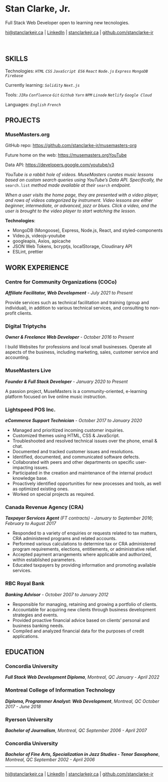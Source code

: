 # **Stan Clarke, Jr.**
Full Stack Web Developer open to learning new tecnologies.

<hi@stanclarkejr.ca> |  [LinkedIn](https://linkedin.com/in/stan-clarke-jr) | [stanclarkejr.ca](https://stanclarkejr.ca) | [github.com/stanclarke-jr](https://github.com/stanclarke-jr)
<br>
<br>
<br>
## SKILLS

Technologies: *`HTML` `CSS` `JavaScript ES6` `React` `Node.js` `Express` `MongoDB` `Firebase`*

Currently learning: *`Solidity` `Next.js`*

Tools: *`JIRa` `Confluence` `Git` `Github` `Yarn` `NPM` `Linode` `Netlify` `Google Cloud`*

Languages: *`English` `French`*

## PROJECTS 

### MuseMasters.org

GitHub repo: https://github.com/stanclarke-jr/musemasters-org

Future home on the web: https://musemasters.orgYouTube 

Data API: https://developers.google.com/youtube/v3 

*YouTube is a rabbit hole of videos. MuseMasters curates music lessons based on custom search queries using YouTube’s Data API. Specifically, the* `search.list` *method made available at their* `search` *endpoint.*

*When a user visits the home page, they are presented with a video player, and rows of videos categorized by instrument. Video lessons are either beginner, intermediate, or advanced, jazz or blues. Click a video, and the user is brought to the video player to start watching the lesson.*

**Technologies**: 

- MongoDB (Mongoose), Express, Node.js, React, and styled-components
- Video.js, videojs-youtube
- googleapis, Axios, apicache
- JSON Web Tokens, bcryptjs, localStorage, Cloudinary API
- ESLint, prettier

## WORK EXPERIENCE

### Centre for Community Organizations (COCo)

***Affiliate Facilitator, Web Development*** - _July 2021 to Present_

Provide services such as technical facilitation and training (group and individual), in addition to various technical services, and consulting to non-profit clients.

### Digital Triptychs
***Owner & Freelance Web Developer*** - _October 2016 to Present_

I build Websites for professions and local small businesses. Operate all aspects of the business, including marketing, sales, customer service and accounting.

### MuseMasters Live
***Founder & Full Stack Developer*** - _January 2020 to Present_

A passion project, MuseMasters is a community-oriented, e-learning platform focused on live online music instruction.

### Lightspeed POS Inc.
***eCommerce Support Technician*** - _October 2017 to January 2020_

- Managed and prioritized incoming customer inquiries.
- Customized themes using HTML, CSS & JavaScript.
- Troubleshooted and resolved technical issues over the phone, email & chat. 
- Documented and tracked customer issues and resolutions.
- Identified, documented, and communicated software defects.
- Collaborated with peers and other departments on specific user-impacting issues.
- Participated in the creation and maintenance of the internal product knowledge base.
- Proactively identified opportunities for new processes and tools, as well as optimized existing ones.
- Worked on special projects as required.

### Canada Revenue Agency (CRA)
***Taxpayer Services Agent*** _(FT contracts) - January to September 2016_; _February to August 2017_

- Responded to a variety of enquiries or requests related to tax matters, CRA administered programs and related accounts.
- Performed various calculations to determine tax or CRA administered program requirements, elections, entitlements, or administrative relief.
- Accepted payment arrangements where applicable and authorized, within established parameters. 
- Educated taxpayers by providing information and promoting available services.

### RBC Royal Bank
***Banking Advisor*** - _October 2007 to January 2012_

- Responsible for managing, retaining and growing a portfolio of clients.
- Accountable for acquiring new clients through business development strategies and events.
- Provided proactive financial advice based on clients’ personal and business banking needs. 
- Compiled and analyzed financial data for the purposes of credit applications.

## EDUCATION

### Concordia University

***Full Stack Web Development Diploma***, _Montreal, QC_
_January - April 2022_

### Montreal College of Information Technology

***Diploma, Programmer Analyst: Web Development***,  _Montreal, QC_
_October 2017 - June 2018_

### Ryerson University

***Bachelor of Journalism***,  _Montreal, QC_
_September 2006 - April 2007_

### Concordia University

***Bachelor of Fine Arts, Specialization in Jazz Studies - Tenor Saxophone***,  _Montreal, QC_
_September 2002 - April 2006_

---

<hi@stanclarkejr.ca> |  [LinkedIn](https://linkedin.com/in/stan-clarke-jr) | [stanclarkejr.ca](https://stanclarkejr.ca) | [github.com/stanclarke-jr](https://github.com/stanclarke-jr)
